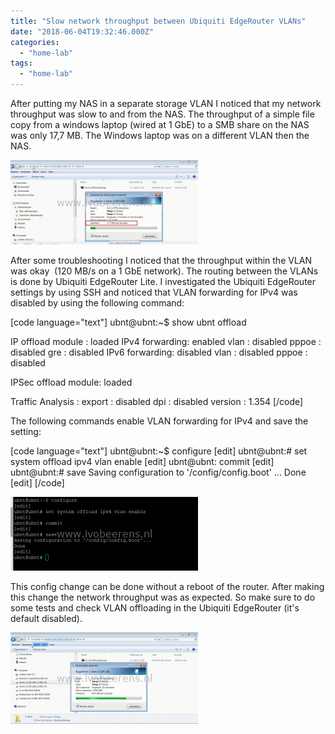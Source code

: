 ```yaml
---
title: "Slow network throughput between Ubiquiti EdgeRouter VLANs"
date: "2018-06-04T19:32:46.000Z"
categories: 
  - "home-lab"
tags: 
  - "home-lab"
---
```


After putting my NAS in a separate storage VLAN I noticed that my network throughput was slow to and from the NAS. The throughput of a simple file copy from a windows laptop (wired at 1 GbE) to a SMB share on the NAS was only 17,7 MB. The Windows laptop was on a different VLAN then the NAS.

[![](images/1-300x135.png)](https://www.ivobeerens.nl/wp-content/uploads/2018/06/1.png)

After some troubleshooting I noticed that the throughput within the VLAN was okay  (120 MB/s on a 1 GbE network). The routing between the VLANs is done by Ubiquiti EdgeRouter Lite. I investigated the Ubiquiti EdgeRouter settings by using SSH and noticed that VLAN forwarding for IPv4 was disabled by using the following command:

\[code language="text"\] ubnt@ubnt:~$ show ubnt offload

IP offload module : loaded IPv4 forwarding: enabled vlan : disabled pppoe : disabled gre : disabled IPv6 forwarding: disabled vlan : disabled pppoe : disabled

IPSec offload module: loaded

Traffic Analysis : export : disabled dpi : disabled version : 1.354 \[/code\]

The following commands enable VLAN forwarding for IPv4 and save the setting:

\[code language="text"\] ubnt@ubnt:~$ configure \[edit\] ubnt@ubnt:# set system offload ipv4 vlan enable \[edit\] ubnt@ubnt: commit \[edit\] ubnt@ubnt:# save Saving configuration to '/config/config.boot' ... Done \[edit\] \[/code\]

[![](images/2-300x118.png)](https://www.ivobeerens.nl/wp-content/uploads/2018/06/2.png)

This config change can be done without a reboot of the router. After making this change the network throughput was as expected. So make sure to do some tests and check VLAN offloading in the Ubiquiti EdgeRouter (it's default disabled).

[![](images/3-300x146.png)](https://www.ivobeerens.nl/wp-content/uploads/2018/06/3.png)
